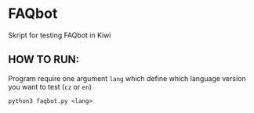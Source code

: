 # FAQbot
Skript for testing FAQbot in Kiwi

## HOW TO RUN:

Program require one argument `lang` which define which language version you want to test (`cz` or `en`)

```commandline
python3 faqbot.py <lang>
```